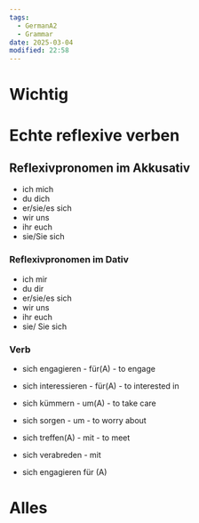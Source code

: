 ```yaml
---
tags:
  - GermanA2
  - Grammar
date: 2025-03-04
modified: 22:58
---
```

# Wichtig
# Echte reflexive verben
## Reflexivpronomen im Akkusativ
- ich mich
- du dich
- er/sie/es sich
- wir uns
- ihr euch
- sie/Sie sich
### Reflexivpronomen im Dativ
- ich mir
- du dir
- er/sie/es sich
- wir uns
- ihr euch
- sie/ Sie sich
### Verb
- sich engagieren - für(A) - to engage
- sich interessieren - für(A) - to interested in
- sich kümmern - um(A)  - to take care
- sich sorgen - um  - to worry about

- sich treffen(A) - mit - to meet
- sich verabreden - mit 
- sich engagieren für (A)
# Alles

